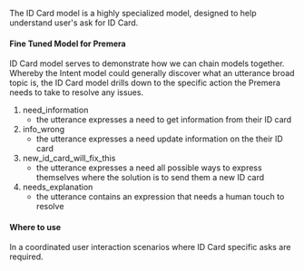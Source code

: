 ﻿The ID Card model is a highly specialized model, designed to help understand user's ask for ID Card.


#### Fine Tuned Model for Premera
ID Card model serves to demonstrate how we can chain models together.
Whereby the Intent model could generally discover what an utterance broad topic is, the ID Card model
drills down to the specific action the Premera needs to take to resolve any issues.

1) need_information
   * the utterance expresses a need to get information from their ID card
2) info_wrong
   * the utterance expresses a need update information on the their ID card
3) new_id_card_will_fix_this
   * the utterance expresses a need all possible ways to express themselves where the solution is to send them a new ID card
4) needs_explanation
   * the utterance contains an expression that needs a human touch to resolve



#### Where to use
In a coordinated user interaction scenarios where ID Card specific asks are required.